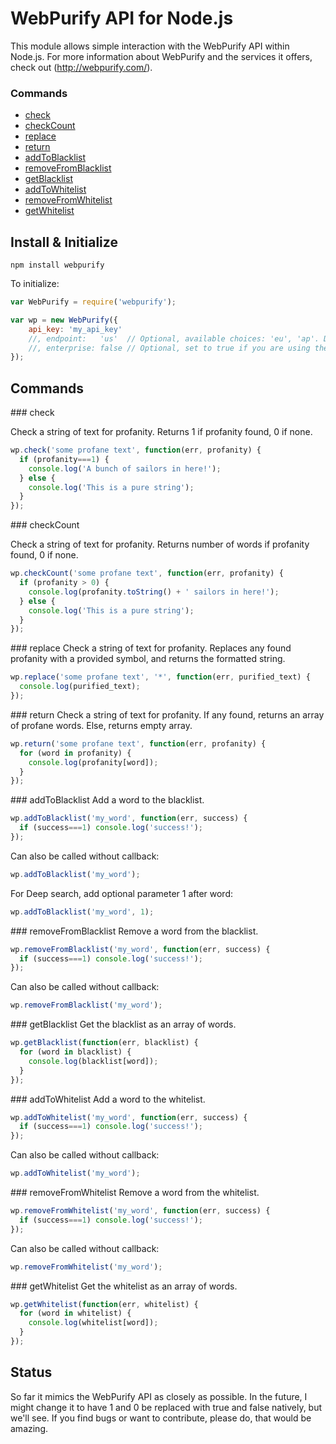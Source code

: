 WebPurify API for Node.js
=========================

This module allows simple interaction with the WebPurify API within Node.js. For more information about WebPurify and the services it offers, check out (http://webpurify.com/).

### Commands
* [check](#check)
* [checkCount](#checkCount)
* [replace](#replace)
* [return](#return)
* [addToBlacklist](#addToBlacklist)
* [removeFromBlacklist](#removeFromBlacklist)
* [getBlacklist](#getBlacklist)
* [addToWhitelist](#addToWhitelist)
* [removeFromWhitelist](#removeFromWhitelist)
* [getWhitelist](#getWhitelist)


Install & Initialize
--------------------

`npm install webpurify`

To initialize:

```js
var WebPurify = require('webpurify');

var wp = new WebPurify({
    api_key: 'my_api_key'
    //, endpoint:   'us'  // Optional, available choices: 'eu', 'ap'. Default: 'us'.
    //, enterprise: false // Optional, set to true if you are using the enterprise API, allows SSL
});
```

Commands
--------

<a name="check" />
### check

Check a string of text for profanity. Returns 1 if profanity found, 0 if none.

```js
wp.check('some profane text', function(err, profanity) {
  if (profanity===1) {
    console.log('A bunch of sailors in here!');
  } else {
    console.log('This is a pure string');
  }
});
```

<a name="checkCount" />
### checkCount

Check a string of text for profanity. Returns number of words if profanity found, 0 if none.

```js
wp.checkCount('some profane text', function(err, profanity) {
  if (profanity > 0) {
    console.log(profanity.toString() + ' sailors in here!');
  } else {
    console.log('This is a pure string');
  }
});
```

<a name="replace" />
### replace
Check a string of text for profanity. Replaces any found profanity with a provided symbol, and returns the formatted string.

```js
wp.replace('some profane text', '*', function(err, purified_text) {
  console.log(purified_text);
});
```

<a name="return" />
### return
Check a string of text for profanity. If any found, returns an array of profane words. Else, returns empty array.

```js
wp.return('some profane text', function(err, profanity) {
  for (word in profanity) {
    console.log(profanity[word]);
  }
});
```

<a name="addToBlacklist" />
### addToBlacklist
Add a word to the blacklist.

```js
wp.addToBlacklist('my_word', function(err, success) {
  if (success===1) console.log('success!');
});
```

Can also be called without callback:

```js
wp.addToBlacklist('my_word');
```
    
For Deep search, add optional parameter 1 after word:

```js
wp.addToBlacklist('my_word', 1);
```


<a name="removeFromBlacklist" />
### removeFromBlacklist
Remove a word from the blacklist.

```js
wp.removeFromBlacklist('my_word', function(err, success) {
  if (success===1) console.log('success!');
});
```
    
Can also be called without callback:

```js
wp.removeFromBlacklist('my_word');
```

<a name="getBlacklist" />
### getBlacklist
Get the blacklist as an array of words.

```js
wp.getBlacklist(function(err, blacklist) {
  for (word in blacklist) {
    console.log(blacklist[word]);
  }
});
```


<a name="addToWhitelist" />
### addToWhitelist
Add a word to the whitelist.

```js
wp.addToWhitelist('my_word', function(err, success) {
  if (success===1) console.log('success!');
});
```

Can also be called without callback:

```js
wp.addToWhitelist('my_word');
```


<a name="removeFromWhitelist" />
### removeFromWhitelist
Remove a word from the whitelist.

```js
wp.removeFromWhitelist('my_word', function(err, success) {
  if (success===1) console.log('success!');
});
```
    
Can also be called without callback:

```js
wp.removeFromWhitelist('my_word');
```

<a name="getWhitelist" />
### getWhitelist
Get the whitelist as an array of words.

```js
wp.getWhitelist(function(err, whitelist) {
  for (word in whitelist) {
    console.log(whitelist[word]);
  }
});
```


Status
------

So far it mimics the WebPurify API as closely as possible. In the future, I might change it to have 1 and 0 be replaced with true and false natively, but we'll see. If you find bugs or want to contribute, please do, that would be amazing.